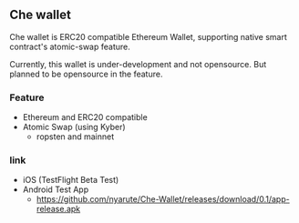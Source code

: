 ## Che wallet

Che wallet is ERC20 compatible Ethereum Wallet, supporting native smart contract's atomic-swap feature.

Currently, this wallet is under-development and not opensource. But planned to be opensource in the feature.

### Feature

- Ethereum and ERC20 compatible
- Atomic Swap (using Kyber)
  - ropsten and mainnet

### link

- iOS (TestFlight Beta Test)
- Android Test App
  - https://github.com/nyarute/Che-Wallet/releases/download/0.1/app-release.apk
